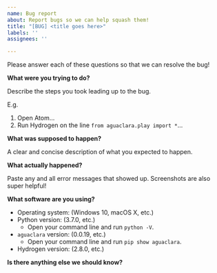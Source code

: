 ```yaml
---
name: Bug report
about: Report bugs so we can help squash them!
title: "[BUG] <title goes here>"
labels: ''
assignees: ''

---
```


Please answer each of these questions so that we can resolve the bug!

**What were you trying to do?**

Describe the steps you took leading up to the bug.

E.g.
1. Open Atom...
2. Run Hydrogen on the line `from aguaclara.play import *`...

**What was supposed to happen?**

A clear and concise description of what you expected to happen.

**What actually happened?**

Paste any and all error messages that showed up. Screenshots are also super helpful!

**What software are you using?**

- Operating system: (Windows 10, macOS X, etc.)
- Python version: (3.7.0, etc.)
    - Open your command line and run `python -V`.
- `aguaclara` version: (0.0.19, etc.)
    - Open your command line and run `pip show aguaclara`.
- Hydrogen version: (2.8.0, etc.)

**Is there anything else we should know?**

